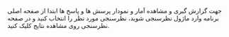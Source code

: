 <p>جهت گزارش گیری و مشاهده آمار و نمودار پرسش ها و پاسخ ها ابتدا از صفحه اصلی برنامه وارد ماژول نظرسنجی شوید، نظرسنجی مورد نظر را انتخاب کنید و در صفحه نظرسنجی روی مشاهده نتایج کلیک کنید.</p>